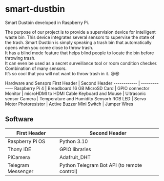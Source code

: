 # smart-dustbin
Smart Dustbin developed in Raspberry Pi.  

The purpose of our project is to provide a supervision device for intelligent waste bin. This device integrates several sensors to supervise the state of the trash. 
Smart Dustbin is simply speaking a trash bin that automatically opens when you come close to throw trash.  
It has a blind mode feature that helps blind people to locate the bin before throwing trash.  
It can even be used as a secret surveillance tool or room condition checker.  
Combination of many sensors.  
It’s so cool that you will not want to throw trash in it. 😆😎  


Hardware and Sensors
First Header | Second Header
------------ | -------------
Raspberry Pi 4 | Breadboard
16 GB MicroSD Card | GPIO connector
Monitor | microHDMI to HDMI Cable
Keyboard and Mouse | Ultrasonic sensor
Camera | Temperature and Humidity Sensorh
RGB LED | Servo Motor
Photoresistor | Active Buzzer
Mini Switch | Jumper Wires

## Software
First Header | Second Header
------------ | -------------
Raspberry Pi OS | Python 3.10
Thony IDE | GPIO libraries
PiCamera | Adafruit_DHT
Telegram Messenger | Python Telegram Bot API (to remote control)
